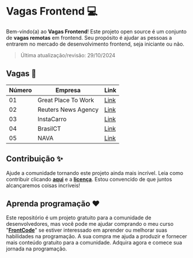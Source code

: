 # Vagas Frontend 💻

Bem-vindo(a) ao **Vagas Frontend**! Este projeto open source é um conjunto de **vagas remotas** em frontend. Seu propósito é ajudar as pessoas a entrarem no mercado de desenvolvimento frontend, seja iniciante ou não.

> Última atualização/revisão: 29/10/2024

## Vagas 🎉

| Número | Empresa               | Link                                                  |
| ------ | --------------------- | ----------------------------------------------------- |
| 01     | Great Place To Work   | [Link](https://www.linkedin.com/jobs/view/4001544854/) |
| 02     | Reuters News Agency   | [Link](https://www.linkedin.com/jobs/view/4032375233/) |
| 03     | InstaCarro            | [Link](https://www.linkedin.com/jobs/view/4058381793/) |
| 04     | BrasilCT              | [Link](https://www.linkedin.com/jobs/view/4062242681/) |
| 05     | NAVA                  | [Link](https://www.linkedin.com/jobs/view/4044243462/) |

## Contribuição ✨

Ajude a comunidade tornando este projeto ainda mais incrível. Leia como contribuir clicando **[aqui](https://github.com/iuricode/vagas-frontend/blob/main/CONTRIBUTING.md)** e a **[licença](https://github.com/iuricode/vagas-frontend/blob/main/LICENSE.md)**. Estou convencido de que juntos alcançaremos coisas incríveis!

## Aprenda programação ❤️

Este repositório é um projeto gratuito para a comunidade de desenvolvedores, mas você pode me ajudar comprando o meu curso "**[FrontCode](https://iuricode.com/frontcode)**" se estiver interessado em aprender ou melhorar suas habilidades na programação. A sua compra me ajuda a produzir e fornecer mais conteúdo gratuito para a comunidade. Adquira agora e comece sua jornada na programação.
